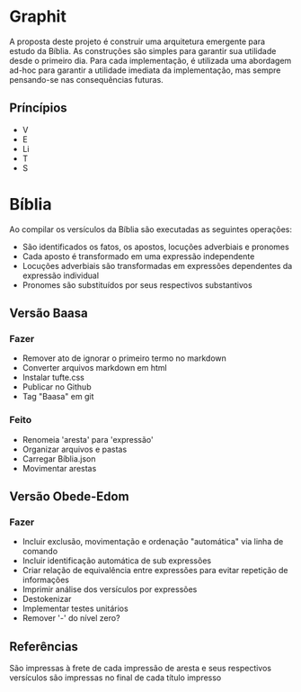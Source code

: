 # Graphit

A proposta deste projeto é construir uma arquitetura emergente para estudo da Bíblia.
As construções são simples para garantir sua utilidade desde o primeiro dia.
Para cada implementação, é utilizada uma abordagem ad-hoc para garantir a utilidade imediata da implementação, mas sempre pensando-se nas consequências futuras.

## Príncípios
- V
- E
- Li
- T
- S

# Bíblia
Ao compilar os versículos da Bíblia são executadas as seguintes operações:
- São identificados os fatos, os apostos, locuções adverbiais e pronomes
- Cada aposto é transformado em uma expressão independente
- Locuções adverbiais são transformadas em expressões dependentes da expressão individual
- Pronomes são substituídos por seus respectivos substantivos

## Versão Baasa
### Fazer
- Remover ato de ignorar o primeiro termo no markdown
- Converter arquivos markdown em html
- Instalar tufte.css
- Publicar no Github
- Tag "Baasa" em git

### Feito
- Renomeia 'aresta' para 'expressão'
- Organizar arquivos e pastas
- Carregar Bíblia.json
- Movimentar arestas

## Versão Obede-Edom
### Fazer
- Incluir exclusão, movimentação e ordenação "automática" via linha de comando
- Incluir identificação automática de sub expressões
- Criar relação de equivalência entre expressões para evitar repetição de informações
- Imprimir análise dos versículos por expressões
- Destokenizar
- Implementar testes unitários
- Remover '-' do nível zero?

## Referências
São impressas à frete de cada impressão de aresta e seus respectivos versículos são impressas no final de cada título impresso